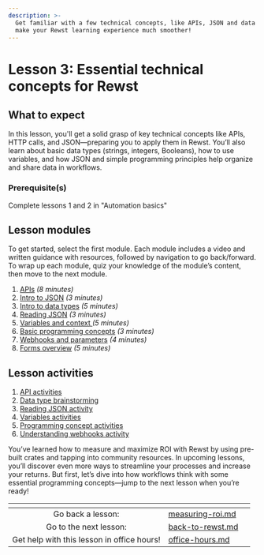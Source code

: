 ```yaml
---
description: >-
  Get familiar with a few technical concepts, like APIs, JSON and data types, to
  make your Rewst learning experience much smoother!
---
```


# Lesson 3: Essential technical concepts for Rewst

## What to expect

In this lesson, you'll get a solid grasp of key technical concepts like APIs, HTTP calls, and JSON—preparing you to apply them in Rewst. You’ll also learn about basic data types (strings, integers, Booleans), how to use variables, and how JSON and simple programming principles help organize and share data in workflows.

### Prerequisite(s)

Complete lessons 1 and 2 in "Automation basics"

## Lesson modules

To get started, select the first module. Each module includes a video and written guidance with resources, followed by navigation to go back/forward. To wrap up each module, quiz your knowledge of the module’s content, then move to the next module.

1. [APIs](api/) _(8 minutes)_&#x20;
2. [Intro to JSON](json-intro.md) _(3 minutes)_&#x20;
3. [Intro to data types](data-intro/) _(5 minutes)_&#x20;
4. [Reading JSON](reading-json/) _(3 minutes)_&#x20;
5. [Variables and context ](variables-and-context/)_(5 minutes)_&#x20;
6. [Basic programming concepts](programming-concepts/) _(3 minutes)_&#x20;
7. [Webhooks and parameters](webhooks-and-parameters/) _(4 minutes)_&#x20;
8. [Forms overview](forms-overview.md) _(5 minutes)_&#x20;

## Lesson activities&#x20;

1. [API activities](api/api-activities.md)
2. [Data type brainstorming](data-intro/data-type-brainstorming.md)
3. [Reading JSON activity](reading-json/reading-json-activity.md)
4. [Variables activities](variables-and-context/variables-activities.md)
5. [Programming concept activities](programming-concepts/programming-concept-activities.md)
6. [Understanding webhooks activity](webhooks-and-parameters/understanding-webhooks-activity.md)

You’ve learned how to measure and maximize ROI with Rewst by using pre-built crates and tapping into community resources. In upcoming lessons, you’ll discover even more ways to streamline your processes and increase your returns. But first, let’s dive into how workflows think with some essential programming concepts—jump to the next lesson when you’re ready!

<table data-card-size="large" data-column-title-hidden data-view="cards" data-full-width="false"><thead><tr><th align="center"></th><th data-type="content-ref"></th><th data-hidden data-card-target data-type="content-ref"></th></tr></thead><tbody><tr><td align="center">Go back a lesson:</td><td><a href="../measuring-roi.md">measuring-roi.md</a></td><td></td></tr><tr><td align="center">Go to the next lesson:</td><td><a href="../back-to-rewst.md">back-to-rewst.md</a></td><td></td></tr><tr><td align="center">Get help with this lesson in office hours!</td><td><a href="../../office-hours.md">office-hours.md</a></td><td></td></tr></tbody></table>
